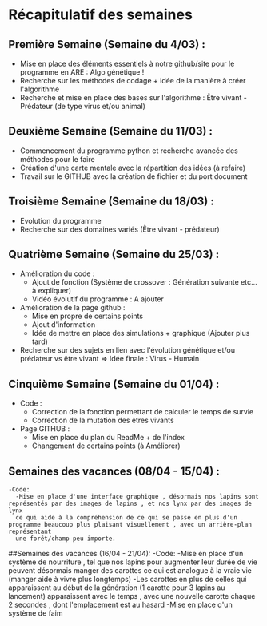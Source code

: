 # **Récapitulatif des semaines**

## __Première Semaine (Semaine du 4/03) :__
  -  Mise en place des éléments essentiels à notre github/site pour le programme en ARE : Algo génétique !
  -  Recherche sur les méthodes de codage + idée de la manière à créer l'algorithme
  -  Recherche et mise en place des bases sur l'algorithme : Être vivant - Prédateur (de type virus et/ou animal)

## __Deuxième Semaine (Semaine du 11/03) :__
  - Commencement du programme python et recherche avancée des méthodes pour le faire 
  - Création d'une carte mentale avec la répartition des idées (à refaire)
  - Travail sur le GITHUB avec la création de fichier et du port document

## __Troisième Semaine (Semaine du 18/03) :__ 
  - Evolution du programme
  - Recherche sur des domaines variés (Être vivant - prédateur)
    
## __Quatrième Semaine (Semaine du 25/03) :__
 - Amélioration du code :
   - Ajout de fonction (Système de crossover : Génération suivante etc... à expliquer)
   - Vidéo évolutif du programme : A ajouter
 - Amélioration de la page github :
   - Mise en propre de certains points
   - Ajout d'information 
   - Idée de mettre en place des simulations + graphique (Ajouter plus tard)  
 - Recherche sur des sujets en lien avec l'évolution génétique et/ou prédateur vs être vivant => Idée finale : Virus - Humain

## __Cinquième Semaine (Semaine du 01/04) :__
  - Code :
     -  Correction de la fonction permettant de calculer le temps de survie
     -  Correction de la mutation des êtres vivants
  - Page GITHUB :
     - Mise en place du plan du ReadMe + de l'index
     - Changement de certains points (à Améliorer) 

## Semaines des vacances (08/04 - 15/04) : 
    -Code:
      -Mise en place d'une interface graphique , désormais nos lapins sont représentés par des images de lapins , et nos lynx par des images de lynx
      ce qui aide à la compréhension de ce qui se passe en plus d'un programme beaucoup plus plaisant visuellement , avec un arrière-plan représentant 
      une forêt/champ peu importe.
      
##Semaines des vacances  (16/04 - 21/04):
    -Code:
      -Mise en place d'un  système de nourriture , tel que nos lapins pour augmenter leur durée de vie peuvent désormais manger des carottes
      ce qui est analogue à la vraie vie (manger aide à vivre plus longtemps)
      -Les carottes en plus de celles qui apparaissent au début de la génération (1 carotte pour 3 lapins au lancement) apparaissent avec le temps , 
      avec une nouvelle carotte chaque 2 secondes , dont l'emplacement est au hasard
      -Mise en place d'un système de faim
